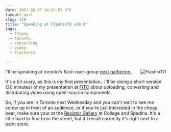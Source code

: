 ```yaml
---
date: 2007-02-27 14:23:03 UTC
layout: post
slug: 119
title: "Speaking at FlashinTO v59.0"
tags:
  - ffmpeg
  - toronto
  - converting
  - video
  - flashinto

---
```

<p>
  <a href="http://www.flashinto.com"><img src="http://www.flashinto.com/phpBB2/templates/subSilver/images/logo_phpBB.gif" style="float: right" alt="FlashinTO"/></a>
  I'll be speaking at toronto's flash user-group <a href="http://www.flashinto.com/phpBB2/viewtopic.php?t=4624">next gathering.</a>
</p>

<p>It's a bit scary, as this is my first presentation.. I'll be doing a short version (20 minutes) of my presentation at <a href="http://www.rooftopsolutions.nl/article/116">FiTC</a>  about uploading, converting and distributing video using open-source components.</p>

<p>So, if you are in Toronto next Wednesday and you can't wait to see me screw up in front of an audience, or if you're just interested in the cheap beer, make sure your at the <a href="http://maps.google.com/maps?f=q&hl=en&q=284+College+St.,+toronto,+on,+canada&sll=37.0625,-95.677068&sspn=35.410182,82.265625&ie=UTF8&z=16&ll=43.658077,-79.401004&spn=0.007902,0.027122&om=1&iwloc=addr">Resistor Gallery</a> at Collage and Spadina. It's a little hard to find from the street, but if I recall correctly it's right next to a paint store.</p>
